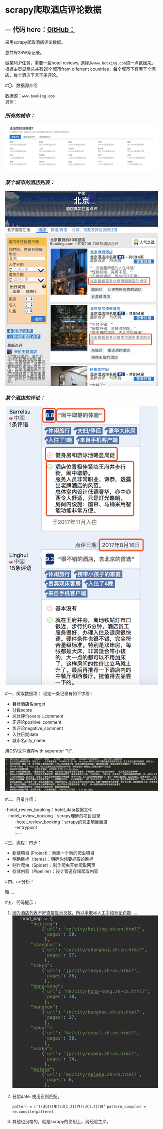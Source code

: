 # scrapy爬取酒店评论数据

--
代码 here：[GitHub：]()
--
采用scrapy爬取酒店评论数据。

总共有28W条记录。

做某NLP任务，需要一些hotel reviews, 选择从`www.booking.com`搞一点数据来。
根据主页显示总共有20个城市from diferrent countries，每个城市下有若干个酒店，每个酒店下若干条评论。

#〇、数据源介绍

数据源：`www.booking.com`  
具体：

### *所有的城市：*

![](assets/1.png)

### *某个城市的酒店列表：*

![](assets/2.3.png)

### *某个酒店的评论：*

![](assets/3.png)

<!-------->

#一、爬取数据项：
设定一条记录有如下字段：  

* 目标酒店名target  
* 分数score  
* 总体评价overall_comment  
* 正评论positive_comment  
* 负评论negative_comment  
* 入住日期date  
* 城市名city_name

用CSV文件保存with seperator "\t".

![](assets/4.png)

#二、目录介绍：

-hotel_review_booking：hotel_data数据文件  
&nbsp;&nbsp;-hotel_review_booking：scrapy理解的项目目录  
&nbsp;&nbsp;&nbsp;&nbsp;&nbsp;&nbsp;&nbsp;&nbsp;-hotel_review_booking：scrapy的真正项目目录  
&nbsp;&nbsp;&nbsp;&nbsp;&nbsp;&nbsp;&nbsp;&nbsp;-entrypoint  
&nbsp;&nbsp;&nbsp;&nbsp;&nbsp;&nbsp;&nbsp;&nbsp;……

#三、流程：四步：

* 新建项目 (Project)：新建一个新的爬虫项目
* 明确目标（Items）：明确你想要抓取的目标
* 制作爬虫（Spider）：制作爬虫开始爬取网页
* 存储内容（Pipeline）：设计管道存储爬取内容


#四、url分析：

略……

#五、代码提示：

1. 因为酒店列表不好直接显示页数，所以采取半人工手段标记页数……
	![](assets/5.png)

2. 日期date: 使用正则匹配。

	`pattern = r'(\d{4})年(\d{1,2})月(\d{1,2})日'`
	`pattern_compiled = re.compile(pattern)`

3. 其他也没啥的，就是scrapy的使用上，纯经验主义。